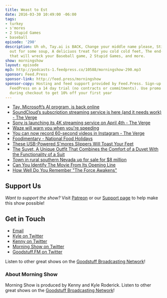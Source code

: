 ```yaml
---
title: Weast to Est
date: 2016-03-30 10:49:00 -06:00
tags:
- turkey
- s'mores
- 2 Stupid Games
- baseball
episode: '290'
description: Uh oh, Tay.ai is BACK, Change your middle name please, Stick your neck
  out for some soup, A deliciuos treat for you cold cold feet, The end-all burger
  that will wreck your Baseball game, 2 Stupid Games, and more.
show: morningshow
layout: episode
mp3: http://podcasts-1.feedpress.co/10588/morningshow-290.mp3
sponsor: Feed.Press
sponsor-link: http://feed.press/morningshow
sponsor-copy: Hosting and feed support provided by Feed.Press. Sign-up today and try
  FeedPress on a 14 day trial (no contracts or commitments). Use promo code `morningshow`
  during checkout to get 10% off your first year
---
```


* [Tay, Microsoft’s AI program, is back online](http://www.cnbc.com/2016/03/30/tay-microsofts-ai-program-is-back-online.html)
* [SoundCloud’s subscription streaming service is here (and it needs work) - The Verge](http://www.theverge.com/2016/3/29/11321978/soundcloud-go-subscription-music-service-announced)
* [Sony is launching its 4K streaming service on April 4th - The Verge](http://www.theverge.com/2016/3/29/11325628/sony-ultra-4k-streaming-service-launch-april-4)
* [Waze will warn you when you're speeding](http://www.engadget.com/2016/03/29/waze-speed-alerts/)
* [You can now record 60-second videos in Instagram - The Verge](http://www.theverge.com/tech/2016/3/29/11325294/instagram-video-60-seconds)
* [Foodimentary - National Food Holidays](http://foodimentary.com/)
* [These USB-Powered S'mores Slippers Will Toast Your Feet](http://www.foodbeast.com/news/smores-slippers/)
* [The Suvet, A Unique Outfit That Combines the Comfort of a Duvet With the Functionality of a Suit](http://laughingsquid.com/the-suvet-a-unique-prototype-outfit-that-combines-the-comfort-of-a-duvet-with-the-functionality-of-a-suit/)
* [Town in rural southern Nevada up for sale for $8 million](http://bigstory.ap.org/8d5460d99a724570802bb62ae937a771)
* [Can You Identify The Movie From Its Opening Line](http://www.buzzfeed.com/sagehaley/can-you-guess-the-movie-from-its-opening-line-1upre#.eq9OLDxPoo)
* [How Well Do You Remember "The Force Awakens"](http://www.buzzfeed.com/perpetua/how-well-do-you-remember-the-force-awakens#.hgZZ6OARVV)

## Support Us
*Want to support the show?* Visit [Patreon](http://patreon.com/morningshow) or our [Support page](http://goodstuff.fm/support) to help make this show possible!

## Get in Touch
* [Email](mailto:kyle@goodstuff.fm)
* [Kyle on Twitter](http://twitter.com/dogburps)
* [Kenny on Twitter](http://twitter.com/pizzarobotics)
* [Morning Show on Twitter](http://twitter.com/morningshowam)
* [Goodstuff.FM on Twitter](http://twitter.com/goodstufffm)

Listen to other great shows on the [Goodstuff Broadcasting Network](http://goodstuff.fm/broadcasts)!

### About Morning Show
Morning Show is produced by Kenny and Kyle Roderick. Listen to other great shows on the [Goodstuff Broadcasting Network](http://goodstuff.fm/)!
